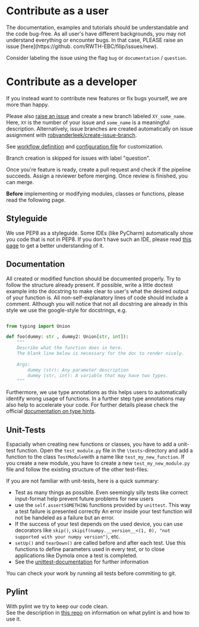 # Contribute as a user

The documentation, examples and tutorials should be understandable and the code bug-free.
As all user's have different backgrounds, you may not understand everything or encounter bugs.
In that case, PLEASE raise an issue [here](https://github. com/RWTH-EBC/filip/issues/new).

Consider labeling the issue using the flag `bug` or `documentation` / `question`.

# Contribute as a developer

If you instead want to contribute new features or fix bugs yourself, we are more than happy.

Please also [raise an issue](https://github.com/RWTH-EBC/filip/issues/new) 
and create a new branch labeled `XY_some_name`.
Here, `XY` is the number of your issue and `some_name` is a meaningful 
description.
Alternatively, issue branches are created automatically on issue assignment with 
[robvanderleek/create-issue-branch](https://github.com/robvanderleek/create-issue-branch).

See [workflow definition](.github/workflows/issue-tracker.yml) and 
[configuration file](.github/issue-branch.yml) for customization.

Branch creation is skipped for issues with label "question".

Once you're feature is ready, create a pull request and check if the pipeline succeeds.
Assign a reviewer before merging. 
Once review is finished, you can merge.

**Before** implementing or modifying modules, classes or functions, please read the following page.

## Styleguide

We use PEP8 as a styleguide. Some IDEs (like PyCharm) automatically show you code that is not in PEP8. If you don't have such an IDE, please read [this page](https://pep8.org/) to get a better understanding of it.

## Documentation

All created or modified function should be documented properly. 
Try to follow the structure already present. 
If possible, write a little doctest example into the docstring to make clear to user's what the desired output of your function is. 
All non-self-explanatory lines of code should include a comment. 
Although you will notice that not all docstring are already in this style we use the google-style for docstrings, e.g.

```python

from typing import Union

def foo(dummy: str , dummy2: Union[str, int]):
    """
    Describe what the function does in here.
    The blank line below is necessary for the doc to render nicely.
    
    Args:
        dummy (str): Any parameter description
        dummy (str, int): A variable that may have two types.
    """
```

Furthermore, we use type annotations as this helps users to automatically 
identify wrong usage of functions. 
In a further step type annotations may also help to accelerate your code. 
For further details please check the official [documentation on type hints](https://docs.python.org/3/library/typing.html).

## Unit-Tests
Espacially when creating new functions or classes, you have to add a unit-test function.
Open the `test_module.py` file in the `\tests`-directory and add a function to the class `TestModule`with a name like `test_my_new_function`. If you create a new module, you have to create a new `test_my_new_module.py` file and follow the existing structure of the 
other test-files.

If you are not familiar with unit-tests, here is a quick summary:
- Test as many things as possible. Even seemingly silly tests like correct input-format help prevent future problems for new users
- use the `self.assertSOMETHING` functions provided by `unittest`. This way a test failure is presented correctly An error inside your test function will not be handeled as a failure but an error.
- If the success of your test depends on the used device, you can use decorators like `skip()`, `skipif(numpy.__version__<(1, 0), "not supported with your numpy version")`, etc. 
- `setUp()` and `tearDown()` are called before and after each test. Use this functions to define parameters used in every test, or to close applications like Dymola once a test is completed.
- See the [unittest-documentation](https://docs.python.org/3/library/unittest.html#organizing-tests) for further information

You can check your work by running all tests before commiting to git. 

## Pylint
With pylint we try to keep our code clean.  
See the description in [this repo](https://git.rwth-aachen.de/EBC/EBC_all/gitlab_ci/templates/tree/master/pylint) on information on what pylint is and how to use it.
